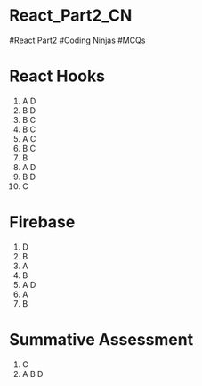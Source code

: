 # React_Part2_CN
#React Part2 #Coding Ninjas #MCQs

# React Hooks
1. A D
2. B D
3. B C
4. B C
5. A C
6. B C
7. B
8. A D
9. B D
10. C

# Firebase
1. D
2. B
3. A
4. B
5. A D
6. A
7. B
# Summative Assessment
1. C
2. A B D
